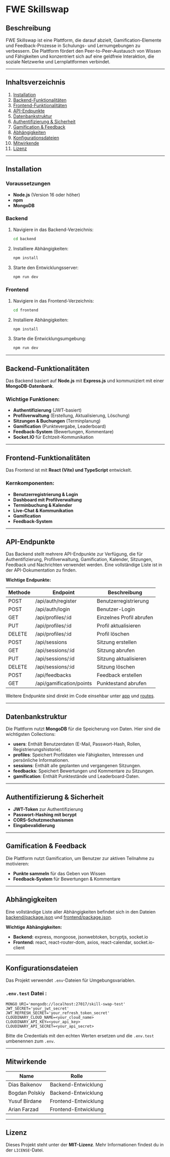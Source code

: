# FWE Skillswap

## Beschreibung

FWE Skillswap ist eine Plattform, die darauf abzielt, Gamification-Elemente und Feedback-Prozesse in Schulungs- und
Lernumgebungen zu verbessern. Die Plattform fördert den Peer-to-Peer-Austausch von Wissen und Fähigkeiten und
konzentriert sich auf eine geldfreie Interaktion, die soziale Netzwerke und Lernplattformen verbindet.

---

## Inhaltsverzeichnis

1. [Installation](#installation)
2. [Backend-Funktionalitäten](#backend-funktionalitäten)
3. [Frontend-Funktionalitäten](#frontend-funktionalitäten)
4. [API-Endpunkte](#api-endpunkte)
5. [Datenbankstruktur](#datenbankstruktur)
6. [Authentifizierung & Sicherheit](#authentifizierung--sicherheit)
7. [Gamification & Feedback](#gamification--feedback)
8. [Abhängigkeiten](#abhängigkeiten)
9. [Konfigurationsdateien](#konfigurationsdateien)
10. [Mitwirkende](#mitwirkende)
11. [Lizenz](#lizenz)

---

## Installation

### Voraussetzungen

- **Node.js** (Version 16 oder höher)
- **npm**
- **MongoDB**

### Backend

1. Navigiere in das Backend-Verzeichnis:
   ```bash
   cd backend
   ```
2. Installiere Abhängigkeiten:
   ```bash
   npm install
   ```
3. Starte den Entwicklungsserver:
   ```bash
   npm run dev
   ```

### Frontend

1. Navigiere in das Frontend-Verzeichnis:
   ```bash
   cd frontend
   ```
2. Installiere Abhängigkeiten:
   ```bash
   npm install
   ```
3. Starte die Entwicklungsumgebung:
   ```bash
   npm run dev
   ```

---

## Backend-Funktionalitäten

Das Backend basiert auf **Node.js** mit **Express.js** und kommuniziert mit einer **MongoDB-Datenbank**.

### Wichtige Funktionen:

- **Authentifizierung** (JWT-basiert)
- **Profilverwaltung** (Erstellung, Aktualisierung, Löschung)
- **Sitzungen & Buchungen** (Terminplanung)
- **Gamification** (Punktevergabe, Leaderboard)
- **Feedback-System** (Bewertungen, Kommentare)
- **Socket.IO** für Echtzeit-Kommunikation

---

## Frontend-Funktionalitäten

Das Frontend ist mit **React (Vite) und TypeScript** entwickelt.

### Kernkomponenten:

- **Benutzerregistrierung & Login**
- **Dashboard mit Profilverwaltung**
- **Terminbuchung & Kalender**
- **Live-Chat & Kommunikation**
- **Gamification**
- **Feedback-System**

---

## API-Endpunkte

Das Backend stellt mehrere API-Endpunkte zur Verfügung, die für Authentifizierung, Profilverwaltung, Gamification,
Kalender, Sitzungen, Feedback und Nachrichten verwendet werden. Eine vollständige Liste ist in der API-Dokumentation zu
finden.

**Wichtige Endpunkte:**

| Methode | Endpoint                 | Beschreibung             |
|---------|--------------------------|--------------------------|
| POST    | /api/auth/register       | Benutzerregistrierung    |
| POST    | /api/auth/login          | Benutzer-Login           |
| GET     | /api/profiles/:id        | Einzelnes Profil abrufen |
| PUT     | /api/profiles/:id        | Profil aktualisieren     |
| DELETE  | /api/profiles/:id        | Profil löschen           |
| POST    | /api/sessions            | Sitzung erstellen        |
| GET     | /api/sessions/:id        | Sitzung abrufen          |
| PUT     | /api/sessions/:id        | Sitzung aktualisieren    |
| DELETE  | /api/sessions/:id        | Sitzung löschen          |
| POST    | /api/feedbacks           | Feedback erstellen       |
| GET     | /api/gamification/points | Punktestand abrufen      |

Weitere Endpunkte sind direkt im Code einsehbar unter [app](backend/src/app.ts) und [routes](backend/src/routes).

---

## Datenbankstruktur

Die Plattform nutzt **MongoDB** für die Speicherung von Daten. Hier sind die wichtigsten Collections:

- **users**: Enthält Benutzerdaten (E-Mail, Passwort-Hash, Rollen, Registrierungshistorie).
- **profiles**: Speichert Profildaten wie Fähigkeiten, Interessen und persönliche Informationen.
- **sessions**: Enthält alle geplanten und vergangenen Sitzungen.
- **feedbacks**: Speichert Bewertungen und Kommentare zu Sitzungen.
- **gamification**: Enthält Punktestände und Leaderboard-Daten.

---

## Authentifizierung & Sicherheit

- **JWT-Token** zur Authentifizierung
- **Passwort-Hashing mit bcrypt**
- **CORS-Schutzmechanismen**
- **Eingabevalidierung**

---

## Gamification & Feedback

Die Plattform nutzt Gamification, um Benutzer zur aktiven Teilnahme zu motivieren:

- **Punkte sammeln** für das Geben von Wissen
- **Feedback-System** für Bewertungen & Kommentare

---

## Abhängigkeiten

Eine vollständige Liste aller Abhängigkeiten befindet sich in den Dateien [backend/package.json](backend/package.json)
und [frontend/package.json](frontend/package.json).

**Wichtige Abhängigkeiten:**

- **Backend:** express, mongoose, jsonwebtoken, bcryptjs, socket.io
- **Frontend:** react, react-router-dom, axios, react-calendar, socket.io-client

---

## Konfigurationsdateien

Das Projekt verwendet `.env`-Dateien für Umgebungsvariablen.

### `.env.test` Datei :

```
MONGO_URI='mongodb://localhost:27017/skill-swap-test'
JWT_SECRET='your_jwt_secret'
JWT_REFRESH_SECRET='your_refresh_token_secret'
CLOUDINARY_CLOUD_NAME=<your_cloud_name>
CLOUDINARY_API_KEY=<your_api_key>
CLOUDINARY_API_SECRET=<your_api_secret>
```

Bitte die Credentials mit den echten Werten ersetzen und die `.env.test` umbenennen zum `.env`.

---

## Mitwirkende

| Name           | Rolle                |
|----------------|----------------------|
| Dias Baikenov  | Backend-Entwicklung  |
| Bogdan Polskiy | Backend-Entwicklung  |
| Yusuf Birdane  | Frontend-Entwicklung |
| Arian Farzad   | Frontend-Entwicklung |

---

## Lizenz

Dieses Projekt steht unter der **MIT-Lizenz**. Mehr Informationen findest du in der `LICENSE`-Datei.


